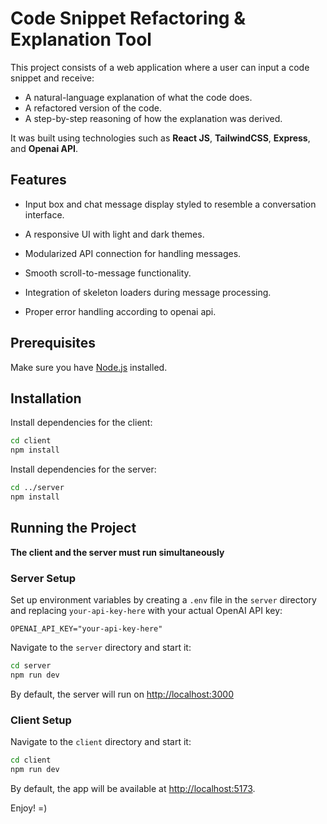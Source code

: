 # Code Snippet Refactoring & Explanation Tool

This project consists of a web application where a user can input a code snippet and receive:

- A natural-language explanation of what the code does.
- A refactored version of the code.
- A step-by-step reasoning of how the explanation was derived.

It was built using technologies such as **React JS**, **TailwindCSS**, **Express**, and **Openai API**.

## Features

- Input box and chat message display styled to resemble a conversation interface.

- A responsive UI with light and dark themes.

- Modularized API connection for handling messages.

- Smooth scroll-to-message functionality.

- Integration of skeleton loaders during message processing.

- Proper error handling according to openai api.


## Prerequisites

Make sure you have [Node.js](https://nodejs.org/) installed.

## Installation

Install dependencies for the client:
```bash
cd client
npm install
```

Install dependencies for the server:
```bash
cd ../server
npm install
```

## Running the Project

**The client and the server must run simultaneously**

### Server Setup

Set up environment variables by creating a `.env` file in the `server` directory and replacing `your-api-key-here` with your actual OpenAI API key:
 ```env
 OPENAI_API_KEY="your-api-key-here"
 ```

Navigate to the `server` directory and start it:

   ```bash
   cd server
   npm run dev
   ```

By default, the server will run on [http://localhost:3000](http://localhost:3000)

### Client Setup

Navigate to the `client` directory and start it:

   ```bash
   cd client
   npm run dev
   ```

By default, the app will be available at [http://localhost:5173](http://localhost:5173).

Enjoy! =)

